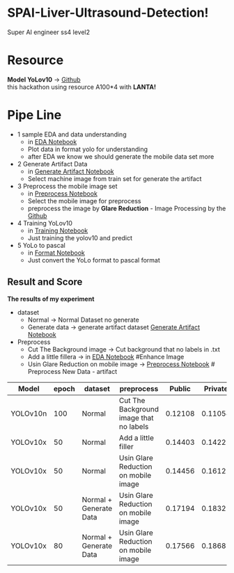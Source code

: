 # SPAI-Liver-Ultrasound-Detection!
Super AI engineer ss4 level2


# Resource
**Model YoLov10** -> [Github](https://github.com/THU-MIG/yolov10) <br>
this hackathon using resource A100*4 with **LANTA!**

# Pipe Line
- 1 sample EDA and data understanding
    - in  [EDA Notebook](http://handlebarsjs.com/) 
    - Plot data in format yolo for understanding
    - after EDA we know we should generate the mobile data set more
 - 2 Generate Artifact Data
	 -  in [Generate Artifact Notebook](http://handlebarsjs.com/)
	 - Select machine image from train set for generate the artifact
- 3 Preprocess the mobile image set
	- in [Preprocess Notebook](http://handlebarsjs.com/)
	- Select the mobile image for preprocess 
	- preprocess the image by **Glare Reduction**  - Image Processing by the [Github](https://github.com/ducthotran2010/glare-reduction)
- 4 Training YoLov10
	- in [Training Notebook](http://handlebarsjs.com/)
	- Just training the yolov10 and predict
- 5 YoLo to pascal
  - in [Format Notebook](http://handlebarsjs.com/)
  - Just convert the YoLo format to pascal format


## Result and Score

**The results of my experiment**
* dataset   
	-  Normal -> Normal Dataset no generate
	- Generate data -> generate artifact dataset [Generate Artifact Notebook](http://handlebarsjs.com/)
* Preprocess
	-  Cut The Background image -> Cut background that no labels in .txt
	- Add a little fillera -> in [EDA Notebook](http://handlebarsjs.com/)  #Enhance Image
	- Usin Glare Reduction on mobile image -> [Preprocess Notebook](http://handlebarsjs.com/) # Preprocess New Data - artifact 
	

|     Model   | epoch  |   dataset  |          preprocess           |    Public  | Private
|-------------|--------|---------   |-----------------------------  |----|----|
|YOLOv10n     |   100  |   Normal   |Cut The Background image that no labels|0.12108|0.11054|
|YOLOv10x     |   50   |   Normal   |   Add a little filler         |0.14403|0.14221|
|YOLOv10x     |   50   |   Normal   |Usin Glare Reduction on mobile image |0.14456|0.16122|
|YOLOv10x     |   50   |   Normal + <br> Generate Data|Usin Glare Reduction on mobile image |0.17194|0.18321|
|YOLOv10x     |   80   |   Normal + <br> Generate Data|Usin Glare Reduction on mobile image |0.17566|0.18687|

```
